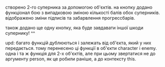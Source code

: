створено 2-го суперника за допомогою об'єктів. на кнопку додано функціонал бою з випадковою зміною кількості балів
обох суперників. відображено зміни підписів та забарвлення прогрессбарів.

також додано ще одну кнопку, яка буде завдавати іншої шкоди супернику! ^^

upd: багато функцій дублюються і залежать від об'єкта, який у них передається. тому перенесено ці функції в об'єкти character і enemy. одна і та ж функція для 2-х об'єктів, але при цьому звертатися не до аргументу person, як це робили раніше, а до контексту this.
